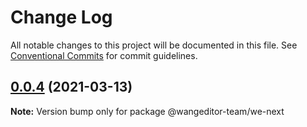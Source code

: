 # Change Log

All notable changes to this project will be documented in this file.
See [Conventional Commits](https://conventionalcommits.org) for commit guidelines.

## [0.0.4](https://github.com/wangeditor-team/wangEditor-next/compare/@wangeditor-team/we-next@0.0.3...@wangeditor-team/we-next@0.0.4) (2021-03-13)

**Note:** Version bump only for package @wangeditor-team/we-next
